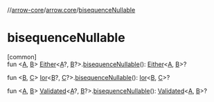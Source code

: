 //[arrow-core](../../index.md)/[arrow.core](index.md)/[bisequenceNullable](bisequence-nullable.md)

# bisequenceNullable

[common]\
fun &lt;[A](bisequence-nullable.md), [B](bisequence-nullable.md)&gt; [Either](-either/index.md)&lt;[A](bisequence-nullable.md)?, [B](bisequence-nullable.md)?&gt;.[bisequenceNullable](bisequence-nullable.md)(): [Either](-either/index.md)&lt;[A](bisequence-nullable.md), [B](bisequence-nullable.md)&gt;?

fun &lt;[B](bisequence-nullable.md), [C](bisequence-nullable.md)&gt; [Ior](-ior/index.md)&lt;[B](bisequence-nullable.md)?, [C](bisequence-nullable.md)?&gt;.[bisequenceNullable](bisequence-nullable.md)(): [Ior](-ior/index.md)&lt;[B](bisequence-nullable.md), [C](bisequence-nullable.md)&gt;?

fun &lt;[A](bisequence-nullable.md), [B](bisequence-nullable.md)&gt; [Validated](-validated/index.md)&lt;[A](bisequence-nullable.md)?, [B](bisequence-nullable.md)?&gt;.[bisequenceNullable](bisequence-nullable.md)(): [Validated](-validated/index.md)&lt;[A](bisequence-nullable.md), [B](bisequence-nullable.md)&gt;?
